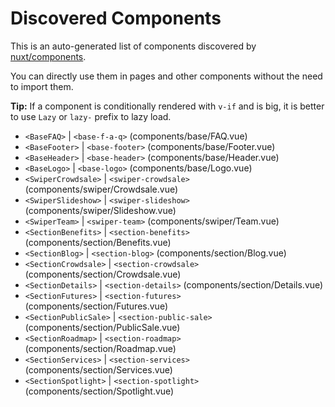 # Discovered Components

This is an auto-generated list of components discovered by [nuxt/components](https://github.com/nuxt/components).

You can directly use them in pages and other components without the need to import them.

**Tip:** If a component is conditionally rendered with `v-if` and is big, it is better to use `Lazy` or `lazy-` prefix to lazy load.

- `<BaseFAQ>` | `<base-f-a-q>` (components/base/FAQ.vue)
- `<BaseFooter>` | `<base-footer>` (components/base/Footer.vue)
- `<BaseHeader>` | `<base-header>` (components/base/Header.vue)
- `<BaseLogo>` | `<base-logo>` (components/base/Logo.vue)
- `<SwiperCrowdsale>` | `<swiper-crowdsale>` (components/swiper/Crowdsale.vue)
- `<SwiperSlideshow>` | `<swiper-slideshow>` (components/swiper/Slideshow.vue)
- `<SwiperTeam>` | `<swiper-team>` (components/swiper/Team.vue)
- `<SectionBenefits>` | `<section-benefits>` (components/section/Benefits.vue)
- `<SectionBlog>` | `<section-blog>` (components/section/Blog.vue)
- `<SectionCrowdsale>` | `<section-crowdsale>` (components/section/Crowdsale.vue)
- `<SectionDetails>` | `<section-details>` (components/section/Details.vue)
- `<SectionFutures>` | `<section-futures>` (components/section/Futures.vue)
- `<SectionPublicSale>` | `<section-public-sale>` (components/section/PublicSale.vue)
- `<SectionRoadmap>` | `<section-roadmap>` (components/section/Roadmap.vue)
- `<SectionServices>` | `<section-services>` (components/section/Services.vue)
- `<SectionSpotlight>` | `<section-spotlight>` (components/section/Spotlight.vue)
